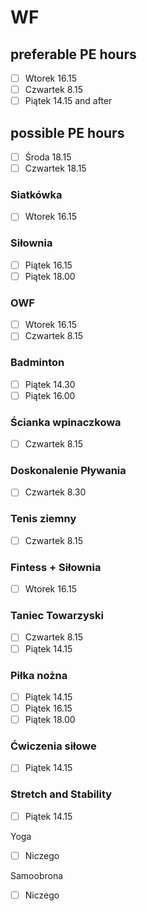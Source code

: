 # WF

## preferable PE hours
- [ ] Wtorek      16.15
- [ ] Czwartek    8.15
- [ ] Piątek      14.15 and after

## possible PE hours
- [ ] Środa       18.15
- [ ] Czwartek    18.15

### Siatkówka
- [ ] Wtorek      16.15

### Siłownia
- [ ] Piątek      16.15
- [ ] Piątek      18.00

### OWF
- [ ] Wtorek      16.15
- [ ] Czwartek    8.15

### Badminton
- [ ] Piątek      14.30
- [ ] Piątek      16.00

### Ścianka wpinaczkowa
- [ ] Czwartek    8.15

### Doskonalenie Pływania
- [ ] Czwartek    8.30

### Tenis ziemny
- [ ] Czwartek    8.15

### Fintess + Siłownia
- [ ] Wtorek      16.15

### Taniec Towarzyski
- [ ] Czwartek    8.15
- [ ] Piątek      14.15

### Piłka nożna
- [ ] Piątek      14.15
- [ ] Piątek      16.15
- [ ] Piątek      18.00

### Ćwiczenia siłowe
- [ ] Piątek      14.15

### Stretch and Stability
- [ ] Piątek      14.15

Yoga
- [ ] Niczego

Samoobrona
- [ ] Niczego
